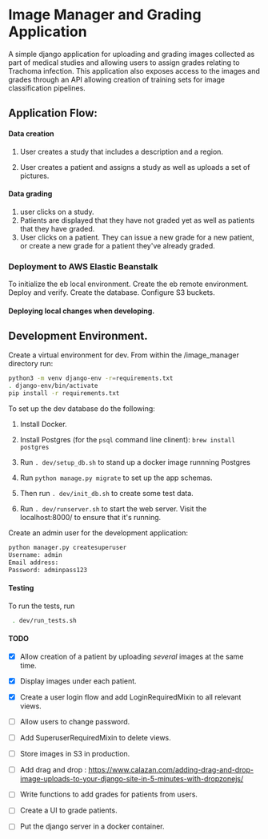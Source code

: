 # Image Manager and Grading Application

A simple django application for uploading and grading images collected as part of medical
studies and allowing users to assign grades relating to Trachoma infection.
This application also exposes access to the images and grades through an API allowing creation
of training sets for image classification pipelines.


## Application Flow:

#### Data creation
1) User creates a study that includes a description and a region.

2) User creates a patient and assigns a study as well as uploads a set of pictures.


#### Data grading
1) user clicks on a study.
2) Patients are displayed that they have not graded yet as well as patients that they have graded.
3) User clicks on a patient.  They can issue a new grade for a new patient, or create a new grade for a patient they've already graded.


### Deployment to AWS Elastic Beanstalk

To initialize the eb local environment.
Create the eb remote environment.
Deploy and verify.
Create the database.
Configure S3 buckets.

#### Deploying local changes when developing.


## Development Environment.

Create a virtual environment for dev.  From within the /image_manager directory run:

```bash
python3 -m venv django-env -r=requirements.txt
. django-env/bin/activate
pip install -r requirements.txt
```


To set up the dev database do the following:

1) Install Docker.

2) Install Postgres (for the `psql` command line clinent): `brew install postgres`

3) Run `. dev/setup_db.sh` to stand up a docker image runnning Postgres

4) Run `python manage.py migrate` to set up the app schemas.

5) Then run `. dev/init_db.sh` to create some test data.

6) Run `. dev/runserver.sh` to start the web server. Visit the localhost:8000/ to ensure that it's running.

Create an admin user for the development application:
```bash
python manager.py createsuperuser
Username: admin
Email address:
Password: adminpass123
```


#### Testing

To run the tests, run
```bash
 . dev/run_tests.sh
```


#### TODO

- [X] Allow creation of a patient by uploading _several_ images at the same time.
- [X] Display images under each patient.
- [X] Create a user login flow and add LoginRequiredMixin to all relevant views.
- [ ] Allow users to change password.
- [ ] Add SuperuserRequiredMixin to delete views.

- [ ] Store images in S3 in production.
- [ ] Add drag and drop : https://www.calazan.com/adding-drag-and-drop-image-uploads-to-your-django-site-in-5-minutes-with-dropzonejs/
- [ ] Write functions to add grades for patients from users.
- [ ] Create a UI to grade patients.

- [ ]  Put the django server in a docker container.

